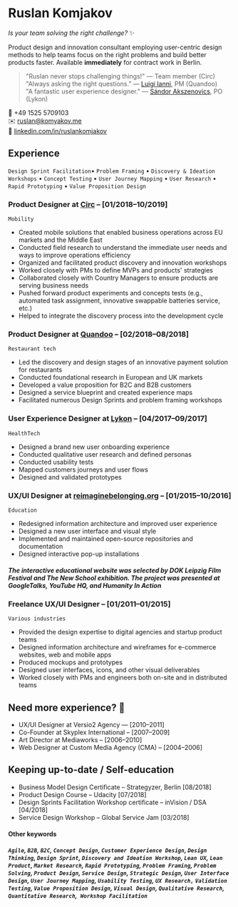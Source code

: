# Ruslan Komjakov

*Is your team solving the right challenge?*  :sparkles:

Product design and innovation consultant employing user-centric design methods to help teams focus on the right problems and build better products faster. Available **immediately** for contract work in Berlin.

> "Ruslan never stops challenging things!" — Team member (Circ)  
> "Always asking the right questions." — [Luigi Ianni](https://www.linkedin.com/in/luiginoianni/), PM (Quandoo)  
> "A fantastic user experience designer." — [Sándor Akszenovics](https://www.linkedin.com/in/sandorakszenovics/), PO (Lykon)  

:iphone:  +49 1525 5709103   
:envelope:  ruslan@komyakov.me  
:link:  [linkedin.com/in/ruslankomjakov](https://www.linkedin.com/in/ruslankomjakov)

## Experience

`Design Sprint Facilitation`• `Problem Framing` • `Discovery & Ideation Workshops` • `Concept Testing` • `User Journey Mapping` • `User Research` • `Rapid Prototyping` • `Value Proposition Design`

### Product Designer at [Circ](https://www.linkedin.com/company/wecirc/) – [01/2018–10/2019]

`Mobility`

*   Created mobile solutions that enabled business operations across EU markets and the Middle East
*   Conducted field research to understand the immediate user needs and ways to improve operations efficiency
*   Organized and facilitated product discovery and innovation workshops
*   Worked closely with PMs to define MVPs and products' strategies
*   Collaborated closely with Country Managers to ensure products are serving business needs
*   Pushed forward product experiments and concepts tests (e.g., automated task assignment, innovative swappable batteries service, etc.)
*   Helped to integrate the discovery process into the development cycle

### Product Designer at [Quandoo](https://www.linkedin.com/company/quandoo/) – [02/2018–08/2018]

`Restaurant tech`

*   Led the discovery and design stages of an innovative payment solution for restaurants
*   Conducted foundational research in European and UK markets
*   Developed a value proposition for B2C and B2B customers
*   Designed a service blueprint and created experience maps
*   Facilitated numerous Design Sprints and problem framing workshops

### User Experience Designer at [Lykon](https://www.linkedin.com/company/lykon/) – [04/2017–09/2017]

`HealthTech`

*   Designed a brand new user onboarding experience
*   Conducted qualitative user research and defined personas
*   Conducted usability tests
*   Mapped customers journeys and user flows
*   Designed and validated prototypes

### UX/UI Designer at [reimaginebelonging.org](https://reimaginebelonging.org) – [01/2015–10/2016]

`Education`

*   Redesigned information architecture and improved user experience
*   Designed a new user interface and visual style
*   Implemented and maintained open-source repositories and documentation
*   Designed interactive pop-up installations

##### *The interactive educational website was selected by DOK Leipzig Film Festival and The New School exhibition. The project was presented at GoogleTalks, YouTube HQ, and Humanity In Action*

### Freelance UX/UI Designer – [01/2011–01/2015]

`Various industries`

*   Provided the design expertise to digital agencies and startup product teams
*   Designed information architecture and wireframes for e-commerce websites, web and mobile apps
*   Produced mockups and prototypes
*   Designed user interfaces, icons, and other visual deliverables
*   Worked closely with PMs and engineers both on-site and in distributed teams

## Need more experience? :information_desk_person:

*   UX/UI Designer at Versio2 Agency — [2010–2011]
*   Co-Founder at Skyplex International – [2007–2009]
*   Art Director at Mediaworks – [2006–2010]
*   Web Designer at Custom Media Agency (CMA) – [2004–2006]

## Keeping up-to-date / Self-education

*   Business Model Design Certificate – Strategyzer, Berlin [08/2018]
*   Product Design Course – Udacity [07/2018]
*   Design Sprints Facilitation Workshop certificate – inVision / DSA [04/2018]
*   Service Design Workshop – Global Service Jam [03/2018]

#### Other keywords

##### *`Agile`, `B2B`, `B2C`, `Concept Design`, `Customer Experience Design`, `Design Thinking`, `Design Sprint`, `Discovery and Ideation Workshop`, `Lean UX`, `Lean Product`, `Market Research`, `Rapid Prototyping`, `Problem Framing`, `Problem Solving`, `Product Design`, `Service Design`, `Strategic Design`, `User Interface Design`, `User Journey Mapping`, `Usability Testing`, `UX Research,` `Validation Testing`, `Value Proposition Design`, `Visual Design`, `Qualitative Research`, `Quantitative Research`,` Workshop Facilitation`*
